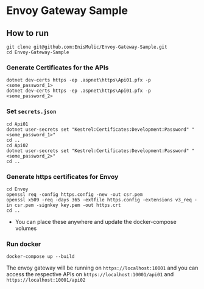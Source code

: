 # Envoy Gateway Sample

## How to run

```
git clone git@github.com:EnisMulic/Envoy-Gateway-Sample.git
cd Envoy-Gateway-Sample
```

### Generate Certificates for the APIs

```
dotnet dev-certs https -ep .aspnet\https\Api01.pfx -p <some_password_1>
dotnet dev-certs https -ep .aspnet\https\Api01.pfx -p <some_password_2>
```

### Set `secrets.json`

```
cd Api01
dotnet user-secrets set "Kestrel:Certificates:Development:Password" "<some_password_1>"
cd ..
cd Api02
dotnet user-secrets set "Kestrel:Certificates:Development:Password" "<some_password_2>"
cd ..
```

### Generate https certificates for Envoy

```
cd Envoy
openssl req -config https.config -new -out csr.pem
openssl x509 -req -days 365 -extfile https.config -extensions v3_req -in csr.pem -signkey key.pem -out https.crt
cd ..
```

* You can place these anywhere and update the docker-compose volumes

### Run docker
```
docker-compose up --build
```

The envoy gateway will be running on `https://localhost:10001` and you can access the respective APIs on `https://localhost:10001/api01` and 
`https://localhost:10001/api02` 
